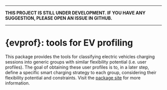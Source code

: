 ***

**THIS PROJECT IS STILL UNDER DEVELOPMENT. IF YOU HAVE ANY SUGGESTION, PLEASE OPEN AN ISSUE IN GITHUB.**

***


# {evprof}: tools for EV profiling

This package provides the tools for classifying electric vehicles charging sessions into generic groups with similar flexibility potential (i.e. user profiles). The goal of obtaining these user profiles is to, in a later step, define a specific smart charging strategy to each group, considering their flexibility potential and constraints. Visit the [package site](https://mcanigueral.github.io/evprof/) for more information.
